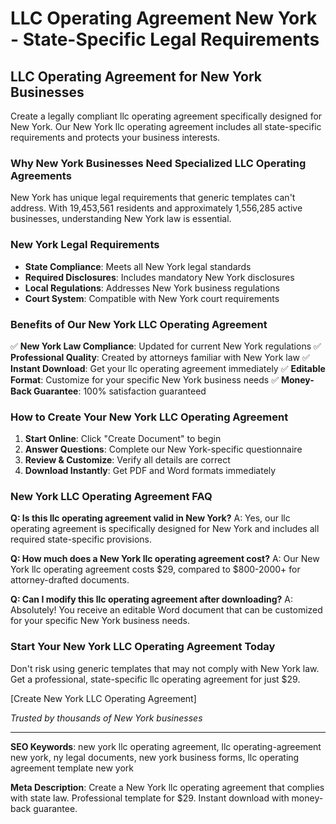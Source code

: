 # LLC Operating Agreement New York - State-Specific Legal Requirements

## LLC Operating Agreement for New York Businesses

Create a legally compliant llc operating agreement specifically designed for New York. Our New York llc operating agreement includes all state-specific requirements and protects your business interests.

### Why New York Businesses Need Specialized LLC Operating Agreements

New York has unique legal requirements that generic templates can't address. With 19,453,561 residents and approximately 1,556,285 active businesses, understanding New York law is essential.

### New York Legal Requirements

- **State Compliance**: Meets all New York legal standards
- **Required Disclosures**: Includes mandatory New York disclosures
- **Local Regulations**: Addresses New York business regulations
- **Court System**: Compatible with New York court requirements

### Benefits of Our New York LLC Operating Agreement

✅ **New York Law Compliance**: Updated for current New York regulations
✅ **Professional Quality**: Created by attorneys familiar with New York law
✅ **Instant Download**: Get your llc operating agreement immediately
✅ **Editable Format**: Customize for your specific New York business needs
✅ **Money-Back Guarantee**: 100% satisfaction guaranteed

### How to Create Your New York LLC Operating Agreement

1. **Start Online**: Click "Create Document" to begin
2. **Answer Questions**: Complete our New York-specific questionnaire
3. **Review & Customize**: Verify all details are correct
4. **Download Instantly**: Get PDF and Word formats immediately

### New York LLC Operating Agreement FAQ

**Q: Is this llc operating agreement valid in New York?**
A: Yes, our llc operating agreement is specifically designed for New York and includes all required state-specific provisions.

**Q: How much does a New York llc operating agreement cost?**
A: Our New York llc operating agreement costs $29, compared to $800-2000+ for attorney-drafted documents.

**Q: Can I modify this llc operating agreement after downloading?**
A: Absolutely! You receive an editable Word document that can be customized for your specific New York business needs.

### Start Your New York LLC Operating Agreement Today

Don't risk using generic templates that may not comply with New York law. Get a professional, state-specific llc operating agreement for just $29.

[Create New York LLC Operating Agreement]

_Trusted by thousands of New York businesses_

---

**SEO Keywords**: new york llc operating agreement, llc operating-agreement new york, ny legal documents, new york business forms, llc operating agreement template new york

**Meta Description**: Create a New York llc operating agreement that complies with state law. Professional template for $29. Instant download with money-back guarantee.
